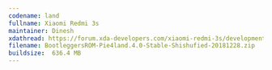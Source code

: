 ```yaml
---
codename: land
fullname: Xiaomi Redmi 3s
maintainer: Dinesh
xdathread: https://forum.xda-developers.com/xiaomi-redmi-3s/development/rom-bootleggers-4-0-t3883927
filename: BootleggersROM-Pie4land.4.0-Stable-Shishufied-20181228.zip
buildsize: 	636.4 MB
---
```

